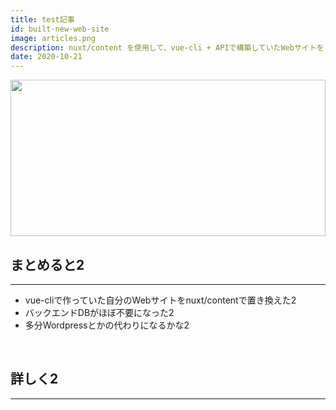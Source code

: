 ```yaml
---
title: test記事
id: built-new-web-site
image: articles.png
description: nuxt/content を使用して、vue-cli + APIで構築していたWebサイトをリプレイスしました
date: 2020-10-21
---
```


<img src="/articles.png" style="height:250px;width:100%;object-fit:cover">

## まとめると2

***

- vue-cliで作っていた自分のWebサイトをnuxt/contentで置き換えた2
- バックエンドDBがほぼ不要になった2
- 多分Wordpressとかの代わりになるかな2

<br>

## 詳しく2

***
